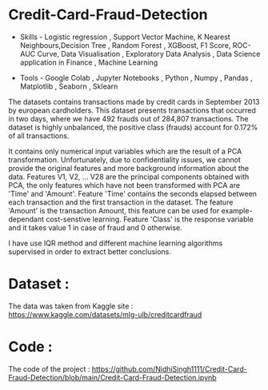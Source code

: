 # Credit-Card-Fraud-Detection

* Skills - Logistic regression , Support Vector Machine, K Nearest Neighbours,Decision Tree , Random Forest , XGBoost, F1 Score, ROC-AUC Curve, Data Visualisation , Exploratory Data Analysis , Data Science application in Finance , Machine Learning

* Tools - Google Colab , Jupyter Notebooks , Python , Numpy , Pandas , Matplotlib , Seaborn , Sklearn

The datasets contains transactions made by credit cards in September 2013 by european cardholders.
This dataset presents transactions that occurred in two days, where we have 492 frauds out of 284,807 transactions.
The dataset is highly unbalanced, the positive class (frauds) account for 0.172% of all transactions.

It contains only numerical input variables which are the result of a PCA transformation. Unfortunately, due to confidentiality issues, we cannot provide the original features and more background information about the data. Features V1, V2, … V28 are the principal components obtained with PCA, the only features which have not been transformed with PCA are 'Time' and 'Amount'. Feature 'Time' contains the seconds elapsed between each transaction and the first transaction in the dataset. The feature 'Amount' is the transaction Amount, this feature can be used for example-dependant cost-senstive learning. Feature 'Class' is the response variable and it takes value 1 in case of fraud and 0 otherwise.

I have use IQR method and different machine learning algorithms supervised in order to extract better conclusions.

 # Dataset :
The data was taken from Kaggle site : https://www.kaggle.com/datasets/mlg-ulb/creditcardfraud 

# Code :
The code of the project : https://github.com/NidhiSingh1111/Credit-Card-Fraud-Detection/blob/main/Credit-Card-Fraud-Detection.ipynb

